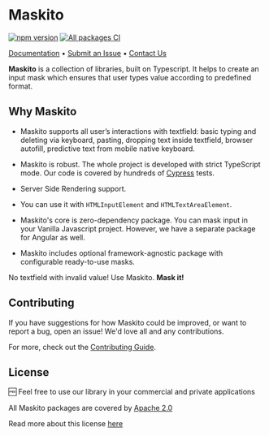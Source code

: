 # Maskito

[![npm version](https://img.shields.io/npm/v/@maskito/core.svg)](https://npmjs.com/package/@maskito/core)
[![All packages CI](https://github.com/tinkoff/maskito/actions/workflows/build.yml/badge.svg?branch=main)](https://github.com/tinkoff/maskito/actions/workflows/build.yml)

[Documentation](https://tinkoff.github.io/maskito) •
[Submit an Issue](https://github.com/Tinkoff/maskito/issues/new/choose) • [Contact Us](https://t.me/taiga_ui)

**Maskito** is a collection of libraries, built on Typescript. It helps to create an input mask which ensures that user
types value according to predefined format.

## Why Maskito

- Maskito supports all user’s interactions with textfield: basic typing and deleting via keyboard, pasting, dropping
  text inside textfield, browser autofill, predictive text from mobile native keyboard.

- Maskito is robust. The whole project is developed with strict TypeScript mode. Our code is covered by hundreds of
  [Cypress](https://www.cypress.io) tests.

- Server Side Rendering support.

- You can use it with `HTMLInputElement` and `HTMLTextAreaElement`.

- Maskito's core is zero-dependency package. You can mask input in your Vanilla Javascript project. However, we have a
  separate package for Angular as well.

- Maskito includes optional framework-agnostic package with configurable ready-to-use masks.

No textfield with invalid value! Use Maskito. **Mask it!**

## Contributing

If you have suggestions for how Maskito could be improved, or want to report a bug, open an issue! We'd love all and any
contributions.

For more, check out the [Contributing Guide](CONTRIBUTING.md).

## License

🆓 Feel free to use our library in your commercial and private applications

All Maskito packages are covered by [Apache 2.0](/LICENSE)

Read more about this license [here](https://choosealicense.com/licenses/apache-2.0/)
